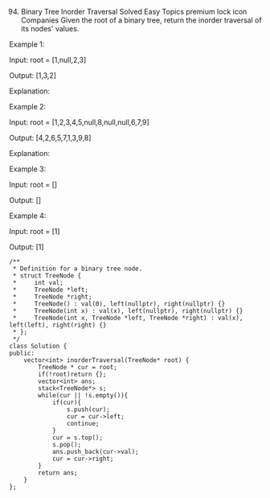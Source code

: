 94. Binary Tree Inorder Traversal
    Solved
    Easy
    Topics
    premium lock icon
    Companies
    Given the root of a binary tree, return the inorder traversal of its nodes' values.

Example 1:

Input: root = [1,null,2,3]

Output: [1,3,2]

Explanation:

Example 2:

Input: root = [1,2,3,4,5,null,8,null,null,6,7,9]

Output: [4,2,6,5,7,1,3,9,8]

Explanation:

Example 3:

Input: root = []

Output: []

Example 4:

Input: root = [1]

Output: [1]

```
/**
 * Definition for a binary tree node.
 * struct TreeNode {
 *     int val;
 *     TreeNode *left;
 *     TreeNode *right;
 *     TreeNode() : val(0), left(nullptr), right(nullptr) {}
 *     TreeNode(int x) : val(x), left(nullptr), right(nullptr) {}
 *     TreeNode(int x, TreeNode *left, TreeNode *right) : val(x), left(left), right(right) {}
 * };
 */
class Solution {
public:
    vector<int> inorderTraversal(TreeNode* root) {
        TreeNode * cur = root;
        if(!root)return {};
        vector<int> ans;
        stack<TreeNode*> s;
        while(cur || !s.empty()){
            if(cur){
                s.push(cur);
                cur = cur->left;
                continue;
            }
            cur = s.top();
            s.pop();
            ans.push_back(cur->val);
            cur = cur->right;
        }
        return ans;
    }
};
```
